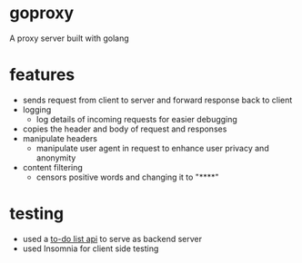 # goproxy
A proxy server built with golang

# features
- sends request from client to server and forward response back to client
- logging
  - log details of incoming requests for easier debugging
- copies the header and body of request and responses
- manipulate headers
  - manipulate user agent in request to enhance user privacy and anonymity
- content filtering
  - censors positive words and changing it to "****"

# testing
- used a [to-do list api](https://github.com/Cwjiee/todo-list-api) to serve as backend server
- used Insomnia for client side testing
